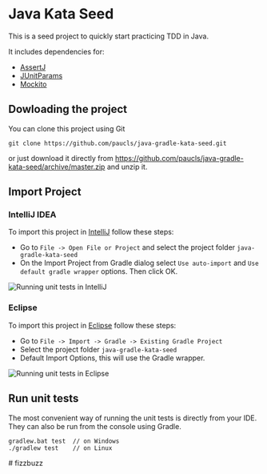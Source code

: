 Java Kata Seed
==============

This is a seed project to quickly start practicing TDD in Java.

It includes dependencies for:
- [AssertJ](http://joel-costigliola.github.io/assertj/)
- [JUnitParams](https://github.com/Pragmatists/JUnitParams)
- [Mockito](https://site.mockito.org/)


## Dowloading the project
You can clone this project using Git
```
git clone https://github.com/paucls/java-gradle-kata-seed.git
```
or just download it directly from https://github.com/paucls/java-gradle-kata-seed/archive/master.zip and unzip it.

## Import Project

### IntelliJ IDEA
To import this project in [IntelliJ](https://www.jetbrains.com/idea/download/) follow these steps:
- Go to `File -> Open File or Project` and select the project folder `java-gradle-kata-seed`
- On the Import Project from Gradle dialog select `Use auto-import` and `Use default gradle wrapper` options. Then click OK.

![Running unit tests in IntelliJ](docs/run_tests_idea.png)

### Eclipse
To import this project in [Eclipse](https://www.eclipse.org/downloads/) follow these steps:
- Go to `File -> Import -> Gradle -> Existing Gradle Project`
- Select the project folder `java-gradle-kata-seed`
- Default Import Options, this will use the Gradle wrapper.

![Running unit tests in Eclipse](docs/run_tests_eclipse.gif)

## Run unit tests
The most convenient way of running the unit tests is directly from your IDE. They can also be run from the console using Gradle.

```
gradlew.bat test  // on Windows
./gradlew test    // on Linux
```
#   f i z z b u z z  
 
